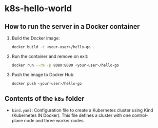# k8s-hello-world

## How to run the server in a Docker container

1. Build the Docker image:
   ```sh
   docker build -t <your-user>/hello-go .
   ```

2. Run the container and remove on exit:
   ```sh
   docker run --rm -p 8080:8080 <your-user>/hello-go
   ```

3. Push the image to Docker Hub:
   ```sh
   docker push <your-user>/hello-go
   ```

## Contents of the `k8s` folder

- `kind.yaml`: Configuration file to create a Kubernetes cluster using Kind
  (Kubernetes IN Docker). This file defines a cluster with one control-plane
  node and three worker nodes.
